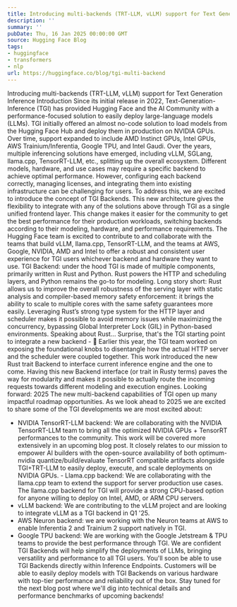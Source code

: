 ```yaml
---
title: Introducing multi-backends (TRT-LLM, vLLM) support for Text Generation Inference
description: ''
summary: ''
pubDate: Thu, 16 Jan 2025 00:00:00 GMT
source: Hugging Face Blog
tags:
- huggingface
- transformers
- nlp
url: https://huggingface.co/blog/tgi-multi-backend
---
```


Introducing multi-backends (TRT-LLM, vLLM) support for Text Generation Inference
Introduction
Since its initial release in 2022, Text-Generation-Inference (TGI) has provided Hugging Face and the AI Community with a performance-focused solution to easily deploy large-language models (LLMs). TGI initially offered an almost no-code solution to load models from the Hugging Face Hub and deploy them in production on NVIDIA GPUs. Over time, support expanded to include AMD Instinct GPUs, Intel GPUs, AWS Trainium/Inferentia, Google TPU, and Intel Gaudi.
Over the years, multiple inferencing solutions have emerged, including vLLM, SGLang, llama.cpp, TensorRT-LLM, etc., splitting up the overall ecosystem. Different models, hardware, and use cases may require a specific backend to achieve optimal performance. However, configuring each backend correctly, managing licenses, and integrating them into existing infrastructure can be challenging for users.
To address this, we are excited to introduce the concept of TGI Backends. This new architecture gives the flexibility to integrate with any of the solutions above through TGI as a single unified frontend layer. This change makes it easier for the community to get the best performance for their production workloads, switching backends according to their modeling, hardware, and performance requirements.
The Hugging Face team is excited to contribute to and collaborate with the teams that build vLLM, llama.cpp, TensorRT-LLM, and the teams at AWS, Google, NVIDIA, AMD and Intel to offer a robust and consistent user experience for TGI users whichever backend and hardware they want to use.
TGI Backend: under the hood
TGI is made of multiple components, primarily written in Rust and Python. Rust powers the HTTP and scheduling layers, and Python remains the go-to for modeling.
Long story short: Rust allows us to improve the overall robustness of the serving layer with static analysis and compiler-based memory safety enforcement: it brings the ability to scale to multiple cores with the same safety guarantees more easily. Leveraging Rust’s strong type system for the HTTP layer and scheduler makes it possible to avoid memory issues while maximizing the concurrency, bypassing Global Interpreter Lock (GIL) in Python-based environments.
Speaking about Rust… Surprise, that's the TGI starting point to integrate a new backend - 🤗
Earlier this year, the TGI team worked on exposing the foundational knobs to disentangle how the actual HTTP server and the scheduler were coupled together.
This work introduced the new Rust trait Backend
to interface current inference engine and the one to come.
Having this new Backend
interface (or trait in Rusty terms) paves the way for modularity and makes it possible to actually route the incoming requests towards different modeling and execution engines.
Looking forward: 2025
The new multi-backend capabilities of TGI open up many impactful roadmap opportunities. As we look ahead to 2025 we are excited to share some of the TGI developments we are most excited about:
- NVIDIA TensorRT-LLM backend: We are collaborating with the NVIDIA TensorRT-LLM team to bring all the optimized NVIDIA GPUs + TensorRT performances to the community. This work will be covered more extensively in an upcoming blog post. It closely relates to our mission to empower AI builders with the open-source availability of both
optimum-nvidia
quantize/build/evaluate TensorRT compatible artifacts alongside TGI+TRT-LLM to easily deploy, execute, and scale deployments on NVIDIA GPUs. - Llama.cpp backend: We are collaborating with the llama.cpp team to extend the support for server production use cases. The llama.cpp backend for TGI will provide a strong CPU-based option for anyone willing to deploy on Intel, AMD, or ARM CPU servers.
- vLLM backend: We are contributing to the vLLM project and are looking to integrate vLLM as a TGI backend in Q1 '25.
- AWS Neuron backend: we are working with the Neuron teams at AWS to enable Inferentia 2 and Trainium 2 support natively in TGI.
- Google TPU backend: We are working with the Google Jetstream & TPU teams to provide the best performance through TGI.
We are confident TGI Backends will help simplify the deployments of LLMs, bringing versatility and performance to all TGI users. You'll soon be able to use TGI Backends directly within Inference Endpoints. Customers will be able to easily deploy models with TGI Backends on various hardware with top-tier performance and reliability out of the box.
Stay tuned for the next blog post where we'll dig into technical details and performance benchmarks of upcoming backends!